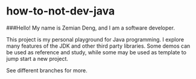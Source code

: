 # how-to-not-dev-java

###Hello! My name is Zemian Deng, and I am a software developer.

This project is my personal playground for Java programming. I explore many features of the JDK and other third party libraries. Some demos can be used as reference and study, while some may be used as template to jump start a new project.

See different branches for more.
